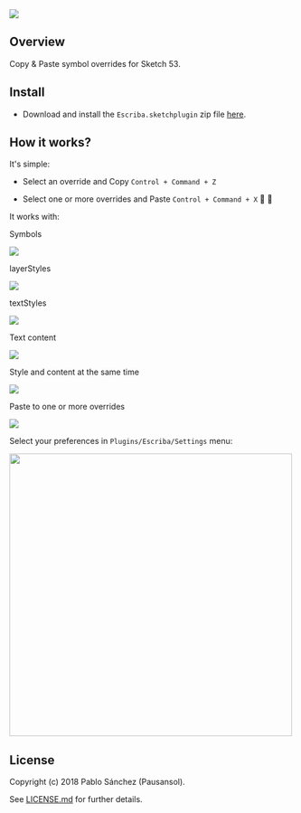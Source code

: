 <img src='https://raw.githubusercontent.com/pausansol/escriba/master/images/cover.png'>

## Overview
Copy & Paste symbol overrides for Sketch 53.

## Install

* Download and install the `Escriba.sketchplugin` zip file [here](https://github.com/Pausansol/Escriba/releases/download/v1.0/Escriba.sketchplugin.zip).

## How it works?

It's simple:

* Select an override and Copy `Control + Command + Z`

* Select one or more overrides and Paste `Control + Command + X` 🙌 🎉


It works with:

Symbols

<img src='https://raw.githubusercontent.com/pausansol/escriba/master/images/pasteall.gif'>

layerStyles

<img src='https://raw.githubusercontent.com/pausansol/escriba/master/images/pasteLayerStyle.gif'>

textStyles

<img src='https://raw.githubusercontent.com/pausansol/escriba/master/images/pasteLayerStyle.gif'>

Text content

<img src='https://raw.githubusercontent.com/pausansol/escriba/master/images/pasteall.gif'>

Style and content at the same time

<img src='https://raw.githubusercontent.com/pausansol/escriba/master/images/pasteStyleAndContent.gif'>

Paste to one or more overrides

<img src='https://raw.githubusercontent.com/pausansol/escriba/master/images/pasteall.gif'>

Select your preferences in `Plugins/Escriba/Settings` menu:

<img src='https://raw.githubusercontent.com/pausansol/escriba/master/images/settings.png' width="500">


## License
Copyright (c) 2018 Pablo Sánchez (Pausansol).

See [LICENSE.md](https://github.com/pausansol/escriba/blob/master/LICENSE.md) for further details.
